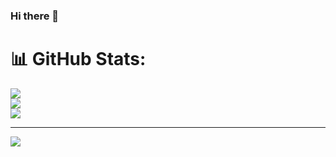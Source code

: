 ### Hi there 👋



# 📊 GitHub Stats:
![](https://github-readme-stats.vercel.app/api?username=kiMIGHTa&theme=dark&hide_border=false&include_all_commits=true&count_private=true)<br/>
![](https://github-readme-streak-stats.herokuapp.com/?user=kiMIGHTa&theme=dark&hide_border=false)<br/>
![](https://github-readme-stats.vercel.app/api/top-langs/?username=kiMIGHTa&theme=dark&hide_border=false&include_all_commits=true&count_private=true&layout=compact)

---
[![](https://visitcount.itsvg.in/api?id=kiMIGHTa&icon=0&color=0)](https://visitcount.itsvg.in)

<!-- Proudly created with GPRM ( https://gprm.itsvg.in ) -->
